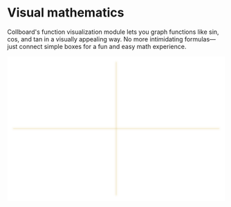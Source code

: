 # Visual mathematics

Collboard's function visualization module lets you graph functions like sin, cos, and tan in a visually appealing way. No more intimidating formulas—just connect simple boxes for a fun and easy math experience.

<!--TODO: create study cases of topics I worked on, graphs, fractals,...-->

[![Axis of the graph](./graph-plot.svg)](https://github.com/collboard/function-builder)
